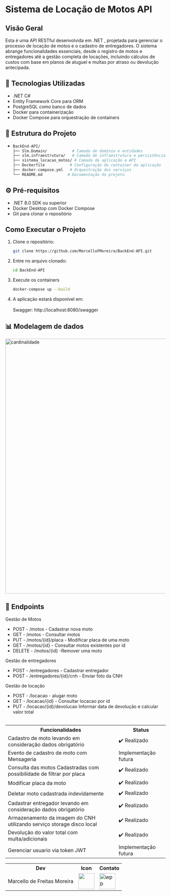 # Sistema de Locação de Motos API

## Visão Geral
Esta é uma API RESTful desenvolvida em .NET , projetada para gerenciar o processo de locação de motos e o cadastro de entregadores. O sistema abrange funcionalidades essenciais, desde o registro de motos e entregadores até a gestão completa de locações, incluindo cálculos de custos com base em planos de aluguel e multas por atraso ou devolução antecipada.

## 🚀 Tecnologias Utilizadas
- .NET C#
- Entity Framework Core para ORM
- PostgreSQL como banco de dados
- Docker para containerização
- Docker Compose para orquestração de containers

## 📁 Estrutura do Projeto
- 
   ```bash
   BackEnd-API/ 
   ├── Slm.Domain/           # Camada de domínio e entidades         
   ├── slm.infraestrutura/   # Camada de infraestrutura e persistência         
   ├── sistema_locacao_motos/ # Camada de aplicação e API         
   ├── Dockerfile           # Configuração do container da aplicação         
   ├── docker-compose.yml   # Orquestração dos serviços      
   └── README.md           # Documentação do projeto         

## ⚙️ Pré-requisitos
- .NET 8.0 SDK ou superior
- Docker Desktop com Docker Compose
- Git para clonar o repositório

## Como Executar o Projeto
1. Clone o repositório:
   ```bash
   git clone https://github.com/MarcelloFMoreira/BackEnd-API.git
2. Entre no arquivo clonado:
   ```bash
   cd BackEnd-API
3. Execute os containers
   ```bash
   docker-compose up --build
4. A aplicação estará disponível em:    </br>     
   Swagger: http://localhost:8080/swagger

## 📊 Modelagem de dados
<img width="800" alt="cardinalidade" src="https://github.com/user-attachments/assets/36d480f0-515a-4e55-8e9e-7bc4e9656b32" />

## 🎯 Endpoints 

 Gestão de Motos
- POST - /motos - Cadastrar nova moto
- GET - /motos - Consultar motos
- PUT - /motos/{id}/placa - Modificar placa de uma moto
- GET - /motos/{id} - Consultar motos existentes por id
- DELETE - /motos/{id} -Remover uma moto

 Gestão de entregadores
- POST - /entregadores - Cadastrar entregador
- POST - /entregadores/{id}/cnh - Enviar foto da CNH

 Gestão de locação
- POST - /locacao - alugar moto
- GET - /locacao/{id} - Consultar locacao por id
- PUT - /locacao/{id}/devolucao Informar data de devolução e calcular valor total </br></br>

<table>
   <th>Funcionalidades</th>
   <th>Status</th>
   <tr>
      <td>Cadastro de moto levando em consideração dados obrigatório</td>
      <td>✔️ Realizado</td>
   </tr>
      <tr>
      <td>Evento de cadastro de moto com Mensageria</td>
      <td>Implementação futura</td>
   </tr>
      <tr>
      <td>Consulta das motos Cadastradas com possibilidade de filtrar por placa</td>
      <td>✔️ Realizado</td>
   </tr>
      <tr>
      <td>Modificar placa da moto</td>
      <td>✔️ Realizado</td>
   </tr>
   <tr>
      <td>Deletar moto cadastrada indevidamente</td>
      <td>✔️ Realizado</td>
   </tr>
   <tr>
      <td>Cadastrar entregador levando em consideração dados obrigatório</td>
      <td>✔️ Realizado</td>
   </tr>
   <tr>
      <td>Armazenamento da imagem do CNH utilizando serviço storage disco local</td>
      <td>✔️ Realizado</td>
   </tr>
   <tr>
      <td>Devolução do valor total com multa/adicionais</td>
      <td>✔️ Realizado</td>
   </tr>
      <tr>
      <td>Gerenciar usuario via token JWT</td>
      <td>Implementação futura</td>
   </tr>
   

   
</table>
<table>
      <th>Dev</th>
      <th>Icon</th>
      <th>Contato</th>
    <tr>
      <td>Marcello de Freitas Moreira</td>
      <td><a href="https://github.com/MarcelloFMoreira"><img src="https://avatars.githubusercontent.com/u/161846509?v=4" height="50" style="max-width: 100%;"></a></td>
       <td><a href="https://api.whatsapp.com/send/?phone=11981733002&text&type=phone_number&app_absent=0"><img width="50" height="50" alt="wpp" src="https://github.com/user-attachments/assets/7838408f-6089-4437-a0bb-19336456e2e7" /></a></td>
   </tr>
</table>






